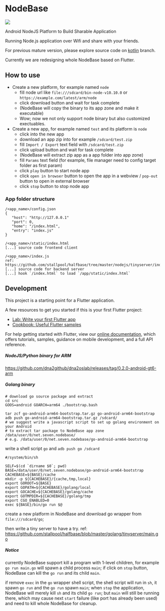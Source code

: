 # NodeBase
<img src="https://raw.githubusercontent.com/wiki/dna2github/NodeBase/images/log.png" />

Android NodeJS Platform to Build Sharable Application

Running Node.js application over Wifi and share with your friends.

For previous mature version, please explore source code on <a href="https://github.com/dna2github/NodeBase/tree/kotlin">kotlin</a> branch.

Currently we are redesigning whole NodeBase based on Flutter.

## How to use

- Create a new platform, for example named `node`
  - fill node url like `file:///sdcard/bin-node-v10.10.0` or `https://example.com/latest/arm/node`
  - click download button and wait for task complete
  - (NodeBase will copy the binary to its app zone and make it executable)
  - Wow; now we not only support node binary but also customized exectuables.
- Create a new app, for example named `test` and its platform is `node`
  - click into the new app
  - download an app zip into for example `/sdcard/test.zip`
  - fill `Import / Export` text field with `/sdcard/test.zip` 
  - click upload button and wait for task complete
  - (NodeBase will extract zip app as a app folder into app zone)
  - fill `Params` text field (for example, file manager need to config target folder as first param)
  - click `play` button to start node app
  - click `open in browser` button to open the app in a webview / `pop-out` button to open in external browser
  - click `stop` button to stop node app

### App folder structure

```
/<app_name>/config.json
{
   "host": "http://127.0.0.1"
   "port": 0,
   "home": "/index.html",
   "entry": "index.js"
}

/<app_name>/static/index.html
[...] source code frontend client

/<app_name>/index.js
ref: https://github.com/stallpool/halfbase/tree/master/nodejs/tinyserver/index.js
[...] source code for backend server
[...] hook `/index.html` to load `/app/static/index.html`
```


## Development

This project is a starting point for a Flutter application.

A few resources to get you started if this is your first Flutter project:

- [Lab: Write your first Flutter app](https://flutter.dev/docs/get-started/codelab)
- [Cookbook: Useful Flutter samples](https://flutter.dev/docs/cookbook)

For help getting started with Flutter, view our
[online documentation](https://flutter.dev/docs), which offers tutorials,
samples, guidance on mobile development, and a full API reference.

##### NodeJS/Python binary for ARM

https://github.com/dna2github/dna2oslab/releases/tag/0.2.0-android-gt6-arm

##### Golang binary

```
# download go source package and extract
cd src
GOOS=android GOARCH=arm64 ./bootstrap.bash

tar zcf go-android-arm64-bootstrap.tar.gz go-android-arm64-bootstrap
adb push go-android-arm64-bootstrap.tar.gz /sdcard/
# we suggest write a javascript script to set up golang environment on your Android
# to extract tar package to NodeBase app zone /data/user/0/net.seven.nodebase/
# e.g. /data/user/0/net.seven.nodebase/go-android-arm64-bootstrap
```

write a shell script `go` and `adb push go /sdcard`

```
#/system/bin/sh

SELF=$(cd `dirname $0`; pwd)
BASE=/data/user/0/net.seven.nodebase/go-android-arm64-bootstrap
CACHEBASE=${BASE}/cache
mkdir -p ${CACHEBASE}/{cache,tmp,local}
export GOROOT=${BASE}
export GOPATH=${CACHEBASE}/golang/local
export GOCACHE=${CACHEBASE}/golang/cache
export GOTMPDIR=${CACHEBASE}/golang/tmp
export CGO_ENABLED=0
exec ${BASE}/bin/go run $@
```

create a new platform in NodeBase and download go wrapper from `file:///sdcard/go`;

then write a tiny server to have a try. ref: https://github.com/stallpool/halfbase/blob/master/golang/tinyserver/main.go

##### Notice

currently NodeBase support kill a program with 1-level children, for example `go run main.go` will spawn a child process `main`;
if click on `stop` button, NodeBase can kill the `go run` and its child `main`.

if remove `exec` in the `go` wrapper shell script, the shell script will run in `sh`, it spawn `go run` and the `go run` spawn `main`;
when `stop` the application, NodeBase will merely kill `sh` and its child `go run`; but `main` will still be running there,
which may cause next `start` failure (like port has already been used) and need to kill whole NodeBase for cleanup.

